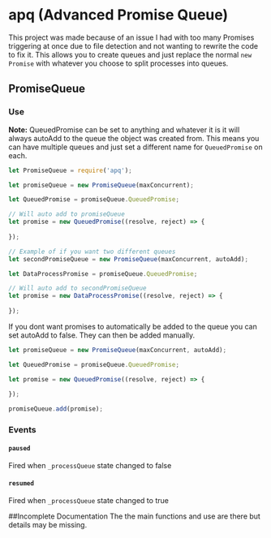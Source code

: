apq (Advanced Promise Queue)
================

This project was made because of an issue I had with too many Promises triggering 
at once due to file detection and not wanting to rewrite the code to fix it.
This allows you to create queues and just replace the normal `new Promise` with
whatever you choose to split processes into queues.

## PromiseQueue
### Use
**Note:** QueuedPromise can be set to anything and whatever it is it will always autoAdd to the queue the object was created from.
This means you can have multiple queues and just set a different name for `QueuedPromise` on each.
```javascript
let PromiseQueue = require('apq');

let promiseQueue = new PromiseQueue(maxConcurrent);

let QueuedPromise = promiseQueue.QueuedPromise;

// Will auto add to promiseQueue
let promise = new QueuedPromise((resolve, reject) => {
    
});

// Example of if you want two different queues
let secondPromiseQueue = new PromiseQueue(maxConcurrent, autoAdd);

let DataProcessPromise = promiseQueue.QueuedPromise;

// Will auto add to secondPromiseQueue
let promise = new DataProcessPromise((resolve, reject) => {
    
});
```

If you dont want promises to automatically be added to the queue you can set autoAdd to false.
They can then be added manually.

```javascript
let promiseQueue = new PromiseQueue(maxConcurrent, autoAdd);

let QueuedPromise = promiseQueue.QueuedPromise;

let promise = new QueuedPromise((resolve, reject) => {
    
});

promiseQueue.add(promise);
```

### Events
#### `paused`
Fired when `_processQueue` state changed to false

#### `resumed`
Fired when `_processQueue` state changed to true

##Incomplete Documentation
The the main functions and use are there but details may be missing.